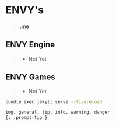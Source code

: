 # ENVY's
> [.me](https://www.envys.me/)

## ENVY Engine
> - Not Yet

## ENVY Games
> - Not Yet

```bash
bundle exec jekyll serve --livereload
```

```md
img, general, tip, info, warning, danger
{: .prompt-tip }
```
